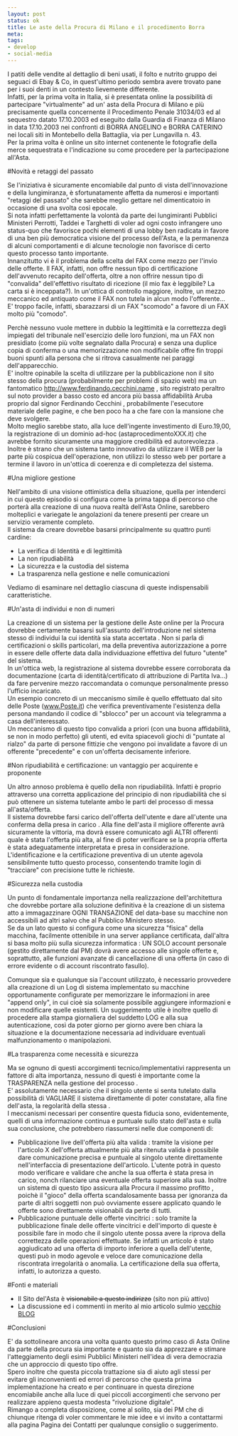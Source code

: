 ```yaml
--- 
layout: post
status: ok
title: Le aste della Procura di Milano e il procedimento Borra
meta: 
tags:
- develop
- social-media
---
```

I patiti delle vendite al dettaglio di beni usati, il folto e nutrito gruppo dei seguaci di Ebay & Co, in quest'ultimo periodo sembra avere trovato pane per i suoi denti in un contesto lievemente differente.  
Infatti, per la prima volta in Italia, si è presentata online la possibilità di partecipare "virtualmente" ad un' asta della Procura di Milano e più precisamente quella concernente il Procedimento Penale 31034/03 ed al sequestro datato 17.10.2003 ed eseguito dalla Guardia di Finanza di Milano in data 17.10.2003 nei confronti di BORRA ANGELINO e BORRA CATERINO nei locali siti in Montebello della Battaglia, via per Lungavilla n. 43.  
Per la prima volta è online un sito internet contenente le fotografie della merce sequestrata e l'indicazione su come procedere per la partecipazione all'Asta.  

#Novità e retaggi del passato

Se l'iniziativa è sicuramente encomiabile dal punto di vista dell'innovazione e della lungimiranza, è sfortunatamente affetta da numerosi e importanti "retaggi del passato" che sarebbe meglio gettare nel dimenticatoio in occasione di una svolta così epocale.  
Si nota infatti perfettamente la volontà da parte dei lungimiranti Pubblici Ministeri Perrotti, Taddei e Targhetti di voler ad ogni costo infrangere uno status-quo che favorisce pochi elementi di una lobby ben radicata in favore di una ben più democratica visione del processo dell'Asta, e la permanenza di alcuni comportamenti e di alcune tecnologie non favorisce di certo questo processo tanto importante.  
Innanzitutto vi è il problema della scelta del FAX come mezzo per l'invio delle offerte. Il FAX, infatti, non offre nessun tipo di certificazione dell'avvenuto recapito dell'offerta, oltre a non offrire nessun tipo di "convalida" dell'effettivo risultato di ricezione (il mio fax è leggibile? La carta si è inceppata?). In un'ottica di controllo maggiore, inoltre, un mezzo meccanico ed antiquato come il FAX non tutela in alcun modo l'offerente...  
E' troppo facile, infatti, sbarazzarsi di un FAX "scomodo" a favore di un FAX molto più "comodo".  

Perchè nessuno vuole mettere in dubbio la legittimità e la correttezza degli impiegati del tribunale nell'esercizio delle loro funzioni, ma un FAX non presidiato (come più volte segnalato dalla Procura) e senza una duplice copia di conferma o una memorizzazione non modificabile offre fin troppi buoni spunti alla persona che si ritrova casualmente nei paraggi dell'apparecchio.  
E' inoltre opinabile la scelta di utilizzare per la pubblicazione non il sito stesso della procura (probabilmente per problemi di spazio web) ma un fantomatico http://www.ferdinando.cecchini.name , sito registrato peraltro sul noto provider a basso costo ed ancora più bassa affidabilità Aruba proprio dal signor Ferdinando Cecchini , probabilmente l'esecutore materiale delle pagine, e che ben poco ha a che fare con la mansione che deve svolgere.  
Molto meglio sarebbe stato, alla luce dell'ingente investimento di Euro.19,00, la registrazione di un dominio ad-hoc (astaprocedimentoXXX.it) che avrebbe fornito sicuramente una maggiore credibilità ed autorevolezza . Inoltre è strano che un sistema tanto innovativo da utilizzare il WEB per la parte più cospicua dell'operazione, non utilizzi lo stesso web per portare a termine il lavoro in un'ottica di coerenza e di completezza del sistema.

#Una migliore gestione

Nell'ambito di una visione ottimistica della situazione, quella per intenderci in cui questo episodio si configura come la prima tappa di percorso che porterà alla creazione di una nuova realtà dell'Asta Online, sarebbero molteplici e variegate le angolazioni da tenere presenti per creare un servizio veramente completo.  
Il sistema da creare dovrebbe basarsi principalmente su quattro punti cardine:

*  La verifica di Identità e di legittimità
*  La non ripudiabilità
*  La sicurezza e la custodia del sistema
*  La trasparenza nella gestione e nelle comunicazioni 

Vediamo di esaminare nel dettaglio ciascuna di queste indispensabili caratteristiche.

#Un'asta di individui e non di numeri

La creazione di un sistema per la gestione delle Aste online per la Procura dovrebbe certamente basarsi sull'assunto dell'introduzione nel sistema stesso di individui la cui identità sia stata accertata .
Non si parla di certificazioni o skills particolari, ma della preventiva autorizzazione a porre in essere delle offerte data dalla individuazione effettiva del futuro "utente" del sistema.  
In un'ottica web, la registrazione al sistema dovrebbe essere corroborata da documentazione (carta di identità/certificato di attribuzione di Partita Iva...) da fare pervenire mezzo raccomandata o comunque personalmente presso l'ufficio incaricato.  
Un esempio concreto di un meccanismo simile è quello effettuato dal sito delle Poste (www.Poste.it) che verifica preventivamente l'esistenza della persona mandando il codice di "sblocco" per un account via telegramma a casa dell'interessato.  
Un meccanismo di questo tipo convalida a priori (con una buona affidabilità, se non in modo perfetto) gli utenti, ed evita spiacevoli giochi di "puntate al rialzo" da parte di persone fittizie che vengono poi invalidate a favore di un offerente "precedente" e con un'offerta decisamente inferiore.  


#Non ripudiabilità e certificazione: un vantaggio per acquirente e proponente

Un altro annoso problema è quello della non ripudiabilità. Infatti è proprio attraverso una corretta applicazione del principio di non ripudiabilità che si può ottenere un sistema tutelante ambo le parti del processo di messa all'asta/offerta.  
Il sistema dovrebbe farsi carico dell'offerta dell'utente e dare all'utente una conferma della presa in carico . Alla fine dell'asta il migliore offerente avrà sicuramente la vittoria, ma dovrà essere comunicato agli ALTRI offerenti quale è stata l'offerta più alta, al fine di poter verificare se la propria offerta è stata adeguatamente interpretata e presa in considerazione.  
L'identificazione e la certificazione preventiva di un utente agevola sensibilmente tutto questo processo, consentendo tramite login di "tracciare" con precisione tutte le richieste.  

#Sicurezza nella custodia

Un punto di fondamentale importanza nella realizzazione dell'architettura che dovrebbe portare alla soluzione definitiva è la creazione di un sistema atto a immagazzinare OGNI TRANSAZIONE del data-base su macchine non accessibili ad altri salvo che al Pubblico Ministero stesso.  
Se da un lato questo si configura come una sicurezza "fisica" della macchina, facilmente ottenibile in una server appliance certificata, dall'altra si basa molto più sulla sicurezza informatica : UN SOLO account personale (gestito direttamente dal PM) dovrà avere accesso alle singole offerte e, soprattutto, alle funzioni avanzate di cancellazione di una offerta (in caso di errore evidente o di account riscontrato fasullo).  

Comunque sia e qualunque sia l'account utilizzato, è necessario provvedere alla creazione di un Log di sistema implementato su macchine opportunamente configurate per memorizzare le informazioni in aree "append only", in cui cioè sia solamente possibile aggiungere informazioni e non modificare quelle esistenti. Un suggerimento utile è inoltre quello di procedere alla stampa giornaliera del suddetto LOG e alla sua autenticazione, così da poter giorno per giorno avere ben chiara la situazione e la documentazione necessaria ad individuare eventuali malfunzionamento o manipolazioni.  

#La trasparenza come necessità e sicurezza

Ma se ognuno di questi accorgimenti tecnico/implementativi rappresenta un fattore di alta importanza, nessuno di questi è importante come la TRASPARENZA nella gestione del processo .  
E' assolutamente necessario che il singolo utente si senta tutelato dalla possibilità di VAGLIARE il sistema direttamente di poter constatare, alla fine dell'asta, la regolarità della stessa .  
I meccanismi necessari per consentire questa fiducia sono, evidentemente, quelli di una informazione continua e puntuale sullo stato dell'asta e sulla sua conclusione, che potrebbero riassumersi nelle due componenti di:

*  Pubblicazione live dell'offerta più alta valida : tramite la visione per l'articolo X dell'offerta attualmente più alta ritenuta valida è possibile dare comunicazione precisa e puntuale al singolo utente direttamente nell'interfaccia di presentazione dell'articolo.
    L'utente potrà in questo modo verificare e validare che anche la sua offerta è stata presa in carico, nonch rilanciare una eventuale offerta superiore alla sua.
    Inoltre un sistema di questo tipo assicura alla Procura il massimo profitto , poichè il "gioco" della offerta scandalosamente bassa per ignoranza da parte di altri soggetti non può ovviamente essere applicato quando le offerte sono direttamente visionabili da perte di tutti.
*  Pubblicazione puntuale delle offerte vincitrici : solo tramite la pubblicazione finale delle offerte vincitrici e dell'importo di queste è possibile fare in modo che il singolo utente possa avere la riprova della correttezza delle operazioni effettuate.
    Se infatti un articolo è stato aggiudicato ad una offerta di importo inferiore a quella dell'utente, questi può in modo agevole e veloce dare comunicazione della riscontrata irregolarità o anomalia. La certificazione della sua offerta, infatti, lo autorizza a questo. 

#Fonti e materiali

*  Il Sito del'Asta è <s>visionabile a questo indirizzo</s> (sito non più attivo)
*  La discussione ed i commenti in merito al mio articolo sulmio [vecchio BLOG](http://blogs.ugidotnet.org/lastknight/archive/2004/10/13/4252.aspx)

#Conclusioni

E' da sottolineare ancora una volta quanto questo primo caso di Asta Online da parte della procura sia importante e quanto sia da apprezzare e stimare l'atteggiamento degli esimi Pubblici Ministeri nell'idea di vera democrazia che un approccio di questo tipo offre.  
Spero inoltre che questa piccola trattazione sia di aiuto agli stessi per evitare gli inconvenienti ed errori di percorso che questa prima implementazione ha creato e per continuare in questa direzione encomiabile anche alla luce di quei piccoli accorgimenti che servono per realizzare appieno questa modesta "rivoluzione digitale".  
Rimango a completa disposizione, come al solito, sia dei PM che di chiunque ritenga di voler commentare le mie idee e vi invito a contattarmi alla pagina Pagina dei Contatti per qualunque consiglio o suggerimento.  
 
